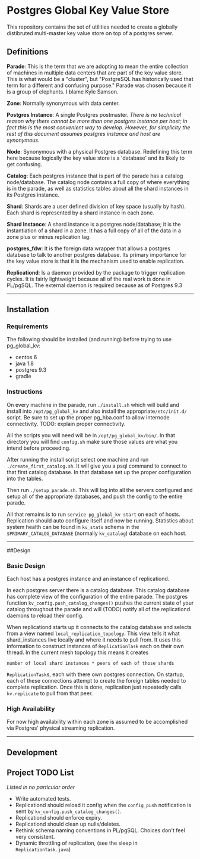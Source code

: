 # Postgres Global Key Value Store
This repository contains the set of utilities needed to create a globally distibruted multi-master key value store on top of a postgres server.

## Definitions

__Parade__: This is the term that we are adopting to mean the entire collection of machines in multiple data centers that are part of the key value store.  This is what would be a "cluster", but "PostgreSQL has historically used that term for a different and confusing purpose."  Parade was chosen because it is a group of elephants.  I blame Kyle Samson.

__Zone__: Normally synonymous with data center.

__Postgres Instance__: A single Postgres postmaster. _There is no technical reason why there cannot be more than one postgres instance per host; in fact this is the most convenient way to develop.  However, for simplicity the rest of this document assumes postgres instance and host are synonymous._

__Node__: Synonymous with a physical Postgres database.  Redefining this term here because logically the key value store is a 'database' and its likely to get confusing.

__Catalog__: Each postgres instance that is part of the parade has a catalog node/database.  The catalog node contains a full copy of where everything is in the parade, as well as statistics tables about all the shard instances in its Postgres instance.

__Shard__: Shards are a user defined division of key space (usually by hash).  Each shard is represented by a shard instance in each zone.

__Shard Instance__: A shard instance is a postgres node/database; it is the instantiation of a shard in a zone.  It has a full copy of all of the data in a zone plus or minus replication lag.

__postgres_fdw__: It is the foreign data wrapper that allows a postgres database to talk to another postgres database.  Its primary importance for the key value store is that it is the mechanism used to enable replication.

__Replicationd__: Is a daemon provided by the package to trigger replication cycles.  It is fairly lightweight because all of the real work is done in PL/pgSQL.  The external daemon is required because as of Postgres 9.3 

------------------------------------------------------

## Installation
### Requirements
The following should be installed (and running) before trying to use pg_global_kv:

* centos 6
* java 1.8
* postgres 9.3
* gradle

### Instructions
On every machine in the parade, run `./install.sh` which will build and install into `/opt/pg_global_kv` and also install the appropriate`/etc/init.d/` script.  Be sure to set up the proper pg_hba.conf to allow internode connectivity.  TODO: explain proper connectivity.

All the scripts you will need will be in `/opt/pg_global_kv/bin/`.  In that directory you will find `config.sh` make sure those values are what you intend before proceeding.

After running the install script select one machine and run `./create_first_catalog.sh`.  It will give you a psql command to connect to that first catalog database.   In that database set up the proper configuration into the tables.

Then run `./setup_parade.sh`.  This will log into all the servers configured and setup all of the appropriate databases, and push the config to the entire parade.

All that remains is to run `service pg_global_kv start` on each of hosts.  Replication should auto configure itself and now be running.  Statistics about system health can be found in `kv_stats` schema in the `$PRIMARY_CATALOG_DATABASE` (normally `kv_catalog`) database on each host.

-------------------------------------------------------

##Design

### Basic Design
Each host has a postgres instance and an instance of replicationd.

In each postgres server there is a catalog database.  This catalog database has complete view of the configuration of the entire parade.  The postgres function `kv_config.push_catalog_changes()` pushes the current state of your catalog throughout the parade and will (TODO) notify all of the  replicationd daemons to reload their config.

When replicationd starts up it connects to the catalog database and selects from a view named `local_replication_topology`.  This view tells it what shard_instances live locally and where it needs to pull from.  It uses this information to construct instances of `ReplicationTask` each on their own thread.  In the current mesh topology this means it creates

    number of local shard instances * peers of each of those shards

`ReplicationTask`s, each with there own postgres connection.  On startup, each of these connections attempt to create the foreign tables needed to complete replication.  Once this is done, replication just repeatedly calls `kv.replicate` to pull from that peer.


### High Availability
For now high availability within each zone is assumed to be accomplished via Postgres' physical streaming replication.


-------------------------------------------------------
## Development

## Project TODO List
_Listed in no particular order_

* Write automated tests.
* Replicationd should reload it config when the `config_push` notification is sent by `kv_config.push_catalog_changes()`.
* Replicationd should enforce expiry.
* Replicationd should clean up nulls/deletes.
* Rethink schema naming conventions in PL/pgSQL.  Choices don't feel very consistent.
* Dynamic throttling of replication, (see the sleep in `ReplicationTask.java`)
